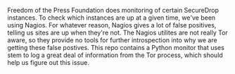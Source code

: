 Freedom of the Press Foundation does monitoring of certain SecureDrop instances.
To check which instances are up at a given time, we've been using Nagios. For
whatever reason, Nagios gives a lot of false positives, telling us sites are up
when they're not. The Nagios utilites are not really Tor aware, so they provide
no tools for further introspection into why we are getting these false postives.
This repo contains a Python monitor that uses stem to log a great deal of
information from the Tor process, which should help us figure out this issue.
